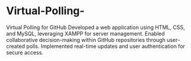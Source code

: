 # Virtual-Polling-
Virtual Polling for GitHub  Developed a web application using HTML, CSS, and MySQL, leveraging XAMPP for server management. Enabled collaborative decision-making within GitHub repositories through user-created polls. Implemented real-time updates and user authentication for secure access.
